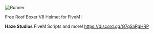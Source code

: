 ![Runner](https://i.imgur.com/1rUUpCx.png)

Free Roof Boxer V8 Helmet for FiveM !

**Haze Studios**
FiveM Scripts and more!
https://discord.gg/G7qSaRgHRP
